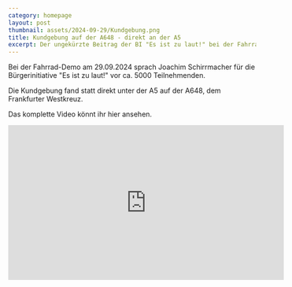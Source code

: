 ```yaml
---
category: homepage
layout: post
thumbnail: assets/2024-09-29/Kundgebung.png
title: Kundgebung auf der A648 - direkt an der A5
excerpt: Der ungekürzte Beitrag der BI "Es ist zu laut!" bei der Fahrrad-Demo am 29.09.2024 hier im Video
---
```

Bei der Fahrrad-Demo am 29.09.2024 sprach Joachim Schirrmacher für die Bürgerinitiative "Es ist zu laut!" vor ca. 5000 Teilnehmenden.

Die Kundgebung fand statt direkt unter der A5 auf der A648, dem Frankfurter Westkreuz.

Das komplette Video könnt ihr hier ansehen.

<iframe title="Stopp A5 Ausbau" width="560" height="315" src="https://video.hardlimit.com/videos/embed/e432e0ff-732d-41cd-9a5e-06c7d38c7044" frameborder="0" allowfullscreen="" sandbox="allow-same-origin allow-scripts allow-popups allow-forms"></iframe>
